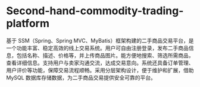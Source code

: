 # Second-hand-commodity-trading-platform
基于 SSM（Spring、Spring MVC、MyBatis）框架构建的二手商品交易平台，是一个功能丰富、稳定高效的线上交易系统。用户可自由注册登录，发布二手商品信息，包括名称、描述、价格等，并上传商品图片。能方便地搜索、筛选所需商品，查看详细信息。支持用户与卖家沟通交流，达成交易意向。系统还具备订单管理、用户评价等功能，保障交易流程顺畅。采用分层架构设计，便于维护和扩展，借助 MySQL 数据库存储数据，为二手商品交易提供安全可靠的平台。 
